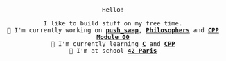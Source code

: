 <p align='center'>
	<samp>
		Hello!<br />
		<br />
		I like to build stuff on my free time.<br />
		🔭 I'm currently working on <b><a href="https://github.com/hallainea/push_swap">push_swap</a></b>, <b><a href="https://github.com/hallainea/Philosophers">Philosophers</a></b> and <b><a href="https://github.com/hallainea/CPP-Module-00">CPP Module 00</a></b><br />
		🌱 I'm currently learning <b><a href="https://en.wikipedia.org/wiki/C_(programming_language)">C</a></b> and <b><a href="https://en.wikipedia.org/wiki/C%2B%2B">CPP</a></b><br />
		🎒 I'm at school <b><a href="https://www.42.fr/">42 Paris</a></b>
	</samp>
</p>
